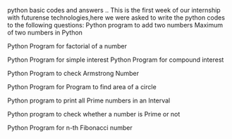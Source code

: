 
python basic codes and answers ..
This is the first week of our internship with futurense technologies,here we were asked to write the python codes to the following questions:
Python program to add two numbers Maximum of two numbers in Python

Python Program for factorial of a number

Python Program for simple interest Python Program for compound interest

Python Program to check Armstrong Number

Python Program for Program to find area of a circle

Python program to print all Prime numbers in an Interval

Python program to check whether a number is Prime or not

Python Program for n-th Fibonacci number
